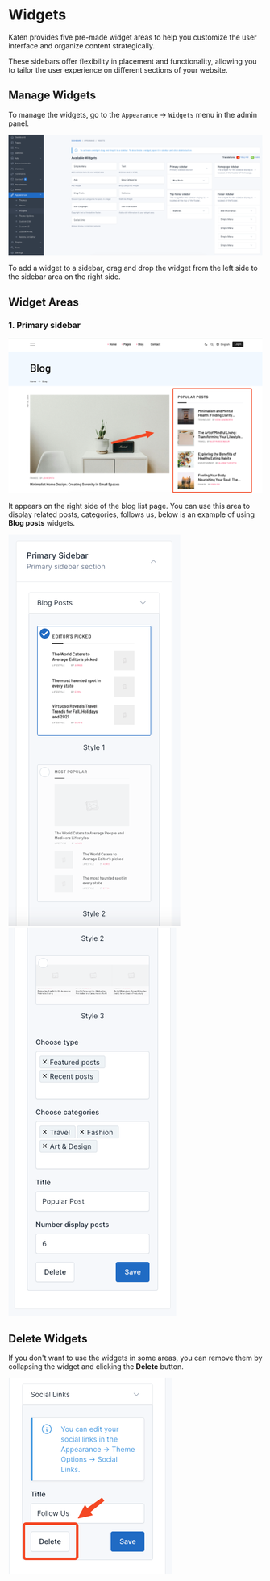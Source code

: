 # Widgets

Katen provides five pre-made widget areas to help you customize the user interface and organize content strategically.

These sidebars offer flexibility in placement and functionality, allowing you to tailor the user experience on different
sections of your website.

## Manage Widgets

To manage the widgets, go to the `Appearance` -> `Widgets` menu in the admin panel.

![Manage widgets](./images/widgets/manage-widgets.png)

To add a widget to a sidebar, drag and drop the widget from the left side to the sidebar area on the right side.

## Widget Areas

### 1. Primary sidebar

![Widget primary sidebar](./images/widgets/primary-sidebar.png)

It appears on the right side of the blog list page. You can use this area to display related posts, categories,
follows us, below is an example of using **Blog posts** widgets.

![Widget primary sidebar admin](./images/widgets/primary-sidebar-admin-1.png)
![Widget primary sidebar admin](./images/widgets/primary-sidebar-admin-2.png)

## Delete Widgets

If you don't want to use the widgets in some areas, you can remove them by collapsing the widget and clicking the
**Delete** button.

![Delete widget](./images/widgets/delete-widget.png)